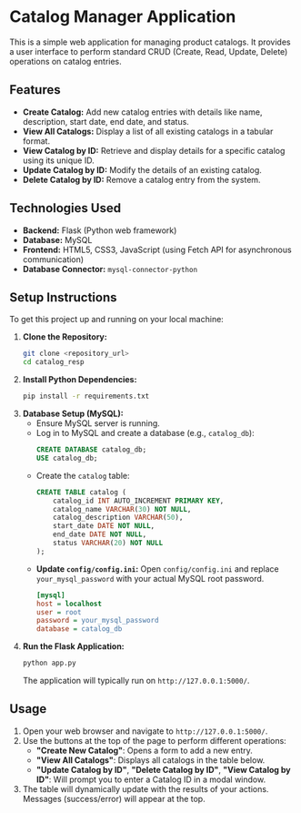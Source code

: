   # Catalog Manager Application

This is a simple web application for managing product catalogs. It provides a user interface to perform standard CRUD (Create, Read, Update, Delete) operations on catalog entries.

## Features

* **Create Catalog:** Add new catalog entries with details like name, description, start date, end date, and status.
* **View All Catalogs:** Display a list of all existing catalogs in a tabular format.
* **View Catalog by ID:** Retrieve and display details for a specific catalog using its unique ID.
* **Update Catalog by ID:** Modify the details of an existing catalog.
* **Delete Catalog by ID:** Remove a catalog entry from the system.

## Technologies Used

* **Backend:** Flask (Python web framework)
* **Database:** MySQL
* **Frontend:** HTML5, CSS3, JavaScript (using Fetch API for asynchronous communication)
* **Database Connector:** `mysql-connector-python`

## Setup Instructions

To get this project up and running on your local machine:

1.  **Clone the Repository:**
    ```bash
    git clone <repository_url>
    cd catalog_resp
    ```
2.  **Install Python Dependencies:**
    ```bash
    pip install -r requirements.txt
    ```
3.  **Database Setup (MySQL):**
    * Ensure MySQL server is running.
    * Log in to MySQL and create a database (e.g., `catalog_db`):
        ```sql
        CREATE DATABASE catalog_db;
        USE catalog_db;
        ```
    * Create the `catalog` table:
        ```sql
        CREATE TABLE catalog (
            catalog_id INT AUTO_INCREMENT PRIMARY KEY,
            catalog_name VARCHAR(30) NOT NULL,
            catalog_description VARCHAR(50),
            start_date DATE NOT NULL,
            end_date DATE NOT NULL,
            status VARCHAR(20) NOT NULL
        );
        ```
    * **Update `config/config.ini`:** Open `config/config.ini` and replace `your_mysql_password` with your actual MySQL root password.
        ```ini
        [mysql]
        host = localhost
        user = root
        password = your_mysql_password
        database = catalog_db
        ```
4.  **Run the Flask Application:**
    ```bash
    python app.py
    ```
    The application will typically run on `http://127.0.0.1:5000/`.

## Usage

1.  Open your web browser and navigate to `http://127.0.0.1:5000/`.
2.  Use the buttons at the top of the page to perform different operations:
    * **"Create New Catalog"**: Opens a form to add a new entry.
    * **"View All Catalogs"**: Displays all catalogs in the table below.
    * **"Update Catalog by ID"**, **"Delete Catalog by ID"**, **"View Catalog by ID"**: Will prompt you to enter a Catalog ID in a modal window.
3.  The table will dynamically update with the results of your actions. Messages (success/error) will appear at the top.